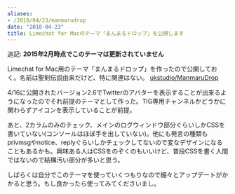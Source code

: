 ```yaml
---
aliases:
- /2010/04/23/manmarudrop
date: "2010-04-23"
title: Limechat for Macのテーマ「まんまるドロップ」を公開します
---
```


追記: __2015年2月時点でこのテーマは更新されていません__

Limechat for Mac用のテーマ「まんまるドロップ」を作ったので公開しておく。名前は聖剣伝説由来だけど、特に関連はない。 [ukstudio/ManmaruDrop](https://github.com/ukstudio/ManmaruDrop)

4/16に公開されたバージョン2.6でTwitterのアバターを表示することが出来るようになったのでそれ前提のテーマとして作った。TIG専用チャンネルかどうかに関わらずアイコンを表示していることが前提。

あと、2カラムのみのチェック、メインのログウィンドウ部分ぐらいしかCSSを書いていない(コンソールはほぼ手を出していない)。他にも発言の種類もprivmsgやnotice、replyぐらいしかチェックしてないので変なデザインになることもあるかも。興味ある人はCSSをのぞくのもいいけど、普段CSSを書く人間ではないので結構汚い部分が多いと思う。

しばらくは自分でこのテーマを使っていくつもりなので細々とアップデートがかかると思う。もし良かったら使ってみてくださいまし。